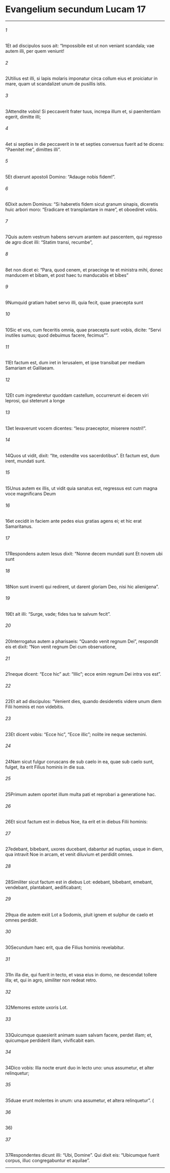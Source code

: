 
# Evangelium secundum Lucam 17
***
###### 1
<span class=vrs>1</span>Et ad discipulos suos ait: “Impossibile est ut non veniant scandala; vae autem illi, per quem veniunt!
###### 2
<span class=vrs>2</span>Utilius est illi, si lapis molaris imponatur circa collum eius et proiciatur in mare, quam ut scandalizet unum de pusillis istis.
###### 3
<span class=vrs>3</span>Attendite vobis! Si peccaverit frater tuus, increpa illum et, si paenitentiam egerit, dimitte illi;
###### 4
<span class=vrs>4</span>et si septies in die peccaverit in te et septies conversus fuerit ad te dicens: “Paenitet me”, dimittes illi”.
###### 5
<span class=vrs>5</span>Et dixerunt apostoli Domino: “Adauge nobis fidem!”.
###### 6
<span class=vrs>6</span>Dixit autem Dominus: “Si haberetis fidem sicut granum sinapis, diceretis huic arbori moro: “Eradicare et transplantare in mare”, et oboediret vobis.
###### 7
<span class=vrs>7</span>Quis autem vestrum habens servum arantem aut pascentem, qui regresso de agro dicet illi: “Statim transi, recumbe”,
###### 8
<span class=vrs>8</span>et non dicet ei: “Para, quod cenem, et praecinge te et ministra mihi, donec manducem et bibam, et post haec tu manducabis et bibes”
###### 9
<span class=vrs>9</span>Numquid gratiam habet servo illi, quia fecit, quae praecepta sunt
###### 10
<span class=vrs>10</span>Sic et vos, cum feceritis omnia, quae praecepta sunt vobis, dicite: “Servi inutiles sumus; quod debuimus facere, fecimus””.
###### 11
<span class=vrs>11</span>Et factum est, dum iret in Ierusalem, et ipse transibat per mediam Samariam et Galilaeam.
###### 12
<span class=vrs>12</span>Et cum ingrederetur quoddam castellum, occurrerunt ei decem viri leprosi, qui steterunt a longe
###### 13
<span class=vrs>13</span>et levaverunt vocem dicentes: “Iesu praeceptor, miserere nostri!”.
###### 14
<span class=vrs>14</span>Quos ut vidit, dixit: “Ite, ostendite vos sacerdotibus”. Et factum est, dum irent, mundati sunt.
###### 15
<span class=vrs>15</span>Unus autem ex illis, ut vidit quia sanatus est, regressus est cum magna voce magnificans Deum
###### 16
<span class=vrs>16</span>et cecidit in faciem ante pedes eius gratias agens ei; et hic erat Samaritanus.
###### 17
<span class=vrs>17</span>Respondens autem Iesus dixit: “Nonne decem mundati sunt Et novem ubi sunt
###### 18
<span class=vrs>18</span>Non sunt inventi qui redirent, ut darent gloriam Deo, nisi hic alienigena”.
###### 19
<span class=vrs>19</span>Et ait illi: “Surge, vade; fides tua te salvum fecit”.
###### 20
<span class=vrs>20</span>Interrogatus autem a pharisaeis: “Quando venit regnum Dei”, respondit eis et dixit: “Non venit regnum Dei cum observatione,
###### 21
<span class=vrs>21</span>neque dicent: “Ecce hic” aut: “Illic”; ecce enim regnum Dei intra vos est”.
###### 22
<span class=vrs>22</span>Et ait ad discipulos: “Venient dies, quando desideretis videre unum diem Filii hominis et non videbitis.
###### 23
<span class=vrs>23</span>Et dicent vobis: “Ecce hic”, “Ecce illic”; nolite ire neque sectemini.
###### 24
<span class=vrs>24</span>Nam sicut fulgur coruscans de sub caelo in ea, quae sub caelo sunt, fulget, ita erit Filius hominis in die sua.
###### 25
<span class=vrs>25</span>Primum autem oportet illum multa pati et reprobari a generatione hac.
###### 26
<span class=vrs>26</span>Et sicut factum est in diebus Noe, ita erit et in diebus Filii hominis:
###### 27
<span class=vrs>27</span>edebant, bibebant, uxores ducebant, dabantur ad nuptias, usque in diem, qua intravit Noe in arcam, et venit diluvium et perdidit omnes.
###### 28
<span class=vrs>28</span>Similiter sicut factum est in diebus Lot: edebant, bibebant, emebant, vendebant, plantabant, aedificabant;
###### 29
<span class=vrs>29</span>qua die autem exiit Lot a Sodomis, pluit ignem et sulphur de caelo et omnes perdidit.
###### 30
<span class=vrs>30</span>Secundum haec erit, qua die Filius hominis revelabitur.
###### 31
<span class=vrs>31</span>In illa die, qui fuerit in tecto, et vasa eius in domo, ne descendat tollere illa; et, qui in agro, similiter non redeat retro.
###### 32
<span class=vrs>32</span>Memores estote uxoris Lot.
###### 33
<span class=vrs>33</span>Quicumque quaesierit animam suam salvam facere, perdet illam; et, quicumque perdiderit illam, vivificabit eam.
###### 34
<span class=vrs>34</span>Dico vobis: Illa nocte erunt duo in lecto uno: unus assumetur, et alter relinquetur;
###### 35
<span class=vrs>35</span>duae erunt molentes in unum: una assumetur, et altera relinquetur”. (
###### 36
<span class=vrs>36</span>)
###### 37
<span class=vrs>37</span>Respondentes dicunt illi: “Ubi, Domine”. Qui dixit eis: “Ubicumque fuerit corpus, illuc congregabuntur et aquilae”.
***
